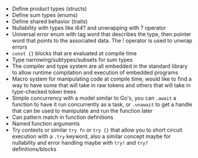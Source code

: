 - Define product types (structs)
- Define sum types (enums)
- Define shared behavior (traits)
- Nullability with types like i64? and unwrapping with ? operator
- Universal error enum with tag word that describes the type, then pointer word that points to the associated data. The ! operator is used to unwrap errors
- `const {}` blocks that are evaluated at compile time
- Type narrowing/subtypes/subsets for sum types
- The compiler and type system are all embedded in the standard library to allow runtime compilation and execution of embedded programs
- Macro system for manipulating code at compile time, would like to find a way to have some that will take in raw tokens and others that will take in type-checked token trees
- Simple concurrency with a model similar to Go's, you can `.await` a function to have it run concurrently as a task, or `.unawait` to get a handle that can be used to manipulate and run the function later
- Can pattern match in function definitions
- Named function arguments
- Try contexts or similar `try fn` or `try {}` that allow you to short circuit execution with a `.try` keyword, also a similar concept maybe for nullability and error handling maybe with `try!` and `try?` definitions/blocks
